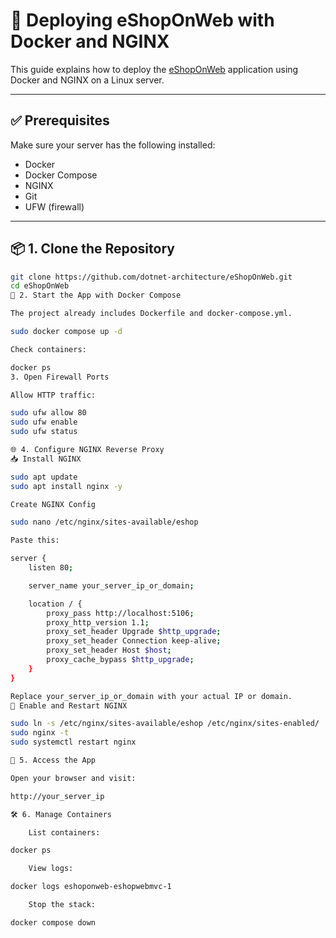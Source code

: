 # 🐳 Deploying eShopOnWeb with Docker and NGINX

This guide explains how to deploy the [eShopOnWeb](https://github.com/dotnet-architecture/eShopOnWeb) application using Docker and NGINX on a Linux server.

---

## ✅ Prerequisites

Make sure your server has the following installed:

- Docker  
- Docker Compose  
- NGINX  
- Git  
- UFW (firewall)

---

## 📦 1. Clone the Repository

```bash
git clone https://github.com/dotnet-architecture/eShopOnWeb.git
cd eShopOnWeb
🐋 2. Start the App with Docker Compose

The project already includes Dockerfile and docker-compose.yml.

sudo docker compose up -d

Check containers:

docker ps
3. Open Firewall Ports

Allow HTTP traffic:

sudo ufw allow 80
sudo ufw enable
sudo ufw status

🌐 4. Configure NGINX Reverse Proxy
📥 Install NGINX

sudo apt update
sudo apt install nginx -y

Create NGINX Config

sudo nano /etc/nginx/sites-available/eshop

Paste this:

server {
    listen 80;

    server_name your_server_ip_or_domain;

    location / {
        proxy_pass http://localhost:5106;
        proxy_http_version 1.1;
        proxy_set_header Upgrade $http_upgrade;
        proxy_set_header Connection keep-alive;
        proxy_set_header Host $host;
        proxy_cache_bypass $http_upgrade;
    }
}

Replace your_server_ip_or_domain with your actual IP or domain.
🔗 Enable and Restart NGINX

sudo ln -s /etc/nginx/sites-available/eshop /etc/nginx/sites-enabled/
sudo nginx -t
sudo systemctl restart nginx

🚀 5. Access the App

Open your browser and visit:

http://your_server_ip

🛠 6. Manage Containers

    List containers:

docker ps

    View logs:

docker logs eshoponweb-eshopwebmvc-1

    Stop the stack:

docker compose down
